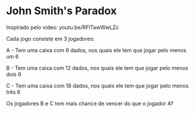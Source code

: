 # John Smith's Paradox
Inspirado pelo video: youtu.be/RFlTawWwLZc

Cada jogo consiste em 3 jogadores:

A - Tem uma caixa com 6 dados, nos quais ele tem que jogar pelo menos um 6

B - Tem uma caixa com 12 dados, nos quais ele tem que jogar pelo menos dois 6

C - Tem uma caixa com 18 dados, nos quais ele tem que jogar pelo menos três 6

Os jogadores B e C tem mais chance de vencer do que o jogador A?

